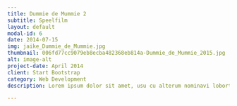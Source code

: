 ```yaml
---
title: Dummie de Mummie 2
subtitle: Speelfilm
layout: default
modal-id: 6
date: 2014-07-15
img: jaike_Dummie_de_Mummie.jpg
thumbnail: 006fd77cc9079eb8ecba482368eb814a-Dummie_de_Mummie_2015.jpg
alt: image-alt
project-date: April 2014
client: Start Bootstrap
category: Web Development
description: Lorem ipsum dolor sit amet, usu cu alterum nominavi lobortis. At duo novum diceret. Tantas apeirian vix et, usu sanctus postulant inciderint ut, populo diceret necessitatibus in vim. Cu eum dicam feugiat noluisse.

---
```

